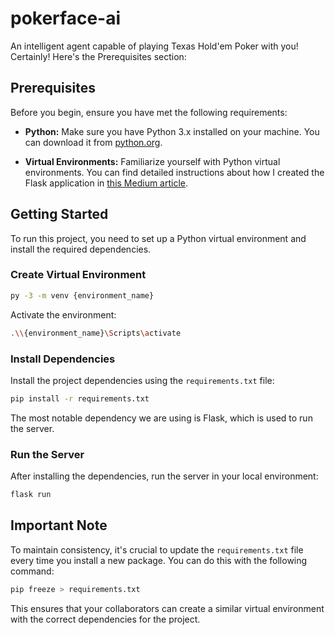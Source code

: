 # pokerface-ai

An intelligent agent capable of playing Texas Hold'em Poker with you!
Certainly! Here's the Prerequisites section:

## Prerequisites

Before you begin, ensure you have met the following requirements:

- **Python:** Make sure you have Python 3.x installed on your machine. You can download it from [python.org](https://www.python.org/downloads/).

- **Virtual Environments:** Familiarize yourself with Python virtual environments. You can find detailed instructions about how I created the Flask application in [this Medium article](https://medium.com/@albertnwachukwu/how-to-create-a-simple-flask-application-9be43f9aadcd).

## Getting Started

To run this project, you need to set up a Python virtual environment and install the required dependencies.

### Create Virtual Environment

```bash
py -3 -m venv {environment_name}
```

Activate the environment:

```bash
.\\{environment_name}\Scripts\activate
```

### Install Dependencies

Install the project dependencies using the `requirements.txt` file:

```bash
pip install -r requirements.txt
```

The most notable dependency we are using is Flask, which is used to run the server.

### Run the Server

After installing the dependencies, run the server in your local environment:

```bash
flask run
```

## Important Note

To maintain consistency, it's crucial to update the `requirements.txt` file every time you install a new package. You can do this with the following command:

```bash
pip freeze > requirements.txt
```

This ensures that your collaborators can create a similar virtual environment with the correct dependencies for the project.
